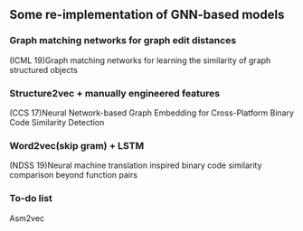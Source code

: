 
## Some re-implementation of GNN-based models

### Graph matching networks for graph edit distances
(ICML 19)Graph matching networks for learning the similarity of graph structured objects

### Structure2vec + manually engineered features
(CCS 17)Neural Network-based Graph Embedding for Cross-Platform Binary Code Similarity Detection

### Word2vec(skip gram) + LSTM
(NDSS 19)Neural machine translation inspired binary code similarity comparison beyond function pairs

### To-do list

Asm2vec


